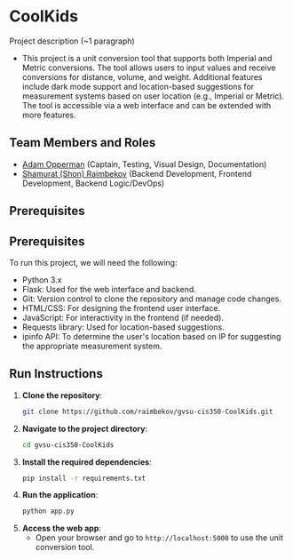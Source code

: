 # CoolKids

Project description (~1 paragraph)

* This project is a unit conversion tool that supports both Imperial and Metric conversions. The tool allows users to input values and receive conversions for distance, volume, and weight. Additional features include dark mode support and location-based suggestions for measurement systems based on user location (e.g., Imperial or Metric). The tool is accessible via a web interface and can be extended with more features.


## Team Members and Roles

* [Adam Opperman](https://github.com/oppermaa/CIS350-HW2-opperman) (Captain, Testing, Visual Design, Documentation)
* [Shamurat (Shon) Raimbekov](https://github.com/opperman/CIS350-HW2-opperman) (Backend Development, Frontend Development, Backend Logic/DevOps)

## Prerequisites

## Prerequisites

To run this project, we will need the following:

- Python 3.x 
- Flask: Used for the web interface and backend.
- Git: Version control to clone the repository and manage code changes.
- HTML/CSS: For designing the frontend user interface.
- JavaScript: For interactivity in the frontend (if needed).
- Requests library: Used for location-based suggestions.
- ipinfo API: To determine the user's location based on IP for suggesting the appropriate measurement system.

 
## Run Instructions

1. **Clone the repository**:
   ```bash
   git clone https://github.com/raimbekov/gvsu-cis350-CoolKids.git
2. **Navigate to the project directory**:
   ```bash
   cd gvsu-cis350-CoolKids
3. **Install the required dependencies**:
   ```bash
   pip install -r requirements.txt
4. **Run the application**:
   ```bash
   python app.py
5. **Access the web app**:
   - Open your browser and go to `http://localhost:5000` to use the unit conversion tool.

